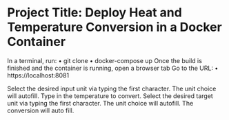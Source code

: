 # Project Title: Deploy Heat and Temperature Conversion in a Docker Container
In a terminal, run:
•	git clone 
•	docker-compose up
Once the build is finished and the container is running, open a browser tab
Go to the URL:
•	https://localhost:8081
 
Select the desired input unit via typing the first character.  The unit choice will autofill.
Type in the temperature to convert.
Select the desired target unit via typing the first character.  The unit choice will autofill.
The conversion will auto fill.

